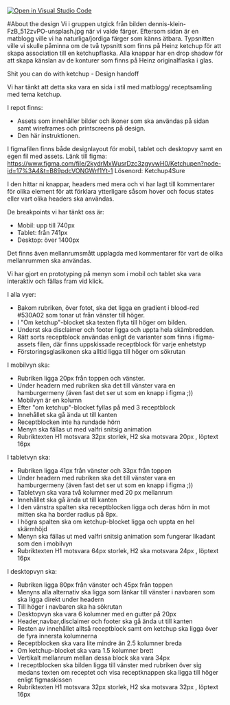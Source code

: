 [![Open in Visual Studio Code](https://classroom.github.com/assets/open-in-vscode-c66648af7eb3fe8bc4f294546bfd86ef473780cde1dea487d3c4ff354943c9ae.svg)](https://classroom.github.com/online_ide?assignment_repo_id=9677306&assignment_repo_type=AssignmentRepo)


#About the design
Vi i gruppen utgick från bilden dennis-klein-FzB_512zvPO-unsplash.jpg när vi valde färger. Eftersom sidan är en matblogg
ville vi ha naturliga/jordiga färger som känns ätbara.
Typsnitten ville vi skulle påminna om de två typsnitt som finns på Heinz ketchup för att skapa association till en 
ketchupflaska. Alla knappar har en drop shadow för att skapa känslan av de konturer som finns på Heinz originalflaska i glas.


Shit you can do with ketchup  - Design handoff


Vi har tänkt att detta ska vara en sida i stil med matblogg/ receptsamling med tema ketchup.

I repot finns: 
* Assets som innehåller bilder och ikoner som ska användas på sidan samt wireframes och printscreens på design.
* Den här instruktionen.

I figmafilen finns både designlayout för mobil, tablet och desktopvy samt en egen fil med assets.
Länk till figma: https://www.figma.com/file/2kydrMxWusrDzc3zgyvwH0/Ketchupen?node-id=17%3A4&t=B89pdcVONGWrf1Yt-1
Lösenord: Ketchup4Sure

I den hittar ni knappar, headers med mera och vi har lagt till kommentarer för olika element för att förklara ytterligare såsom hover och focus states eller vart olika headers ska användas.

De breakpoints vi har tänkt oss är: 
* Mobil: upp till 740px
* Tablet: från 741px
* Desktop: över 1400px

Det finns även mellanrumsmått upplagda med kommentarer för vart de olika mellanrummen ska användas.

Vi har gjort en prototyping på menyn som i mobil och tablet ska vara interaktiv och fällas fram vid klick.

I alla vyer:
* Bakom rubriken, över fotot, ska det ligga en gradient i blood-red #530A02 som tonar ut från vänster till höger.
* I "Om ketchup"-blocket ska texten flyta till höger om bilden.
* Underst ska disclaimer och footer ligga och uppta hela skämbredden. 
* Rätt sorts receptblock användas enligt de varianter som finns i figma-assets filen, där finns uppskissade receptblock för varje enhetstyp
* Förstoringsglasikonen ska alltid ligga till höger om sökrutan

I mobilvyn ska:
* Rubriken ligga 20px från toppen och vänster.
* Under headern med rubriken ska det till vänster vara en hamburgermeny (även fast det ser ut som en knapp i figma ;))
* Mobilvyn är en kolumn
* Efter "om ketchup"-blocket fyllas på med 3 receptblock
* Innehållet ska gå ända ut till kanten
* Receptblocken inte ha rundade hörn
* Menyn ska fällas ut med valfri snitsig animation
* Rubriktexten H1 motsvara 32px storlek, H2 ska motsvara 20px , löptext 16px 


I tabletvyn ska:
* Rubriken ligga 41px från vänster och 33px från toppen
* Under headern med rubriken ska det till vänster vara en hamburgermeny (även fast det ser ut som en knapp i figma ;))
* Tabletvyn ska vara två kolumner med 20 px mellanrum
* Innehållet ska gå ända ut till kanten
* I den vänstra spalten ska receptblocken ligga och deras hörn in mot mitten ska ha border radius på 8px.
* I högra spalten ska om ketchup-blocket ligga och uppta en hel skärmhöjd
* Menyn ska fällas ut med valfri snitsig animation som fungerar likadant som den i mobilvyn
* Rubriktexten H1 motsvara 64px storlek, H2 ska motsvara 24px , löptext 16px 

I desktopvyn ska:
* Rubriken ligga 80px från vänster och 45px från toppen
* Menyns alla alternativ ska ligga som länkar till vänster i navbaren som ska ligga direkt under headern
* Till höger i navbaren ska ha sökrutan
* Desktopvyn ska vara 6 kolumner med en gutter på 20px
* Header,navbar,disclaimer och footer ska gå ända ut till kanten
* Resten av innehållet alltså receptblock samt om ketchup ska ligga över de fyra innersta kolumnerna
* Receptblocken ska vara lite mindre än 2.5 kolumner breda
* Om ketchup-blocket ska vara 1.5 kolumner brett
* Vertikalt mellanrum mellan dessa block ska vara 34px
* I receptblocken ska bilden ligga till vänster med rubriken över sig medans texten om receptet och visa receptknappen ska ligga till höger enligt figmaskissen
* Rubriktexten H1 motsvara 32px storlek, H2 ska motsvara 32px , löptext 16px 

